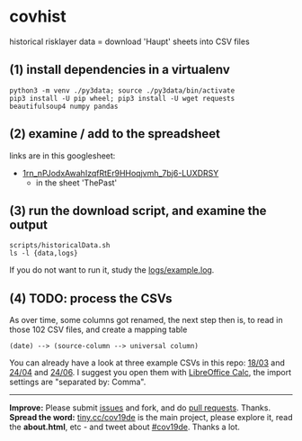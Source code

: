 # covhist
historical risklayer data = download 'Haupt' sheets into CSV files

## (1) install dependencies in a virtualenv

    python3 -m venv ./py3data; source ./py3data/bin/activate  
    pip3 install -U pip wheel; pip3 install -U wget requests beautifulsoup4 numpy pandas
    
## (2) examine / add to the spreadsheet

links are in this googlesheet: 

* [1rn_nPJodxAwahIzqfRtEr9HHoqjvmh_7bj6-LUXDRSY](https://docs.google.com/spreadsheets/d/1rn_nPJodxAwahIzqfRtEr9HHoqjvmh_7bj6-LUXDRSY)
  * in the sheet 'ThePast'
  
## (3) run the download script, and examine the output

    scripts/historicalData.sh 
    ls -l {data,logs}

If you do not want to run it, study the [logs/example.log](logs/example.log).

## (4) TODO: process the CSVs

As over time, some columns got renamed, the next step then is, to read in those 102 CSV files, and create a mapping table 

    (date) --> (source-column --> universal column)
    
You can already have a look at three example CSVs in this repo: [18/03](GermanyKreisebene_Risklayer_haupt-20200318_215000.csv) and [24/04](GermanyKreisebene_Risklayer_haupt-20200424_190000.csv) and [24/06](GermanyKreisebene_Risklayer_haupt-20200624_210000.csv). I suggest you open them with [LibreOffice Calc](https://www.libreoffice.org/discover/calc/), the import settings are "separated by: Comma".

----

**Improve:** Please submit [issues](https://github.com/covh/covhist/issues) and fork, and do [pull requests](https://github.com/covh/covhist/pulls). Thanks.  **Spread the word:** [tiny.cc/cov19de](http://tiny.cc/cov19de) is the main project, please explore it, read the **about.html**, etc - and tweet about [#cov19de](https://twitter.com/hashtag/cov19de?f=live). Thanks a lot.
 


